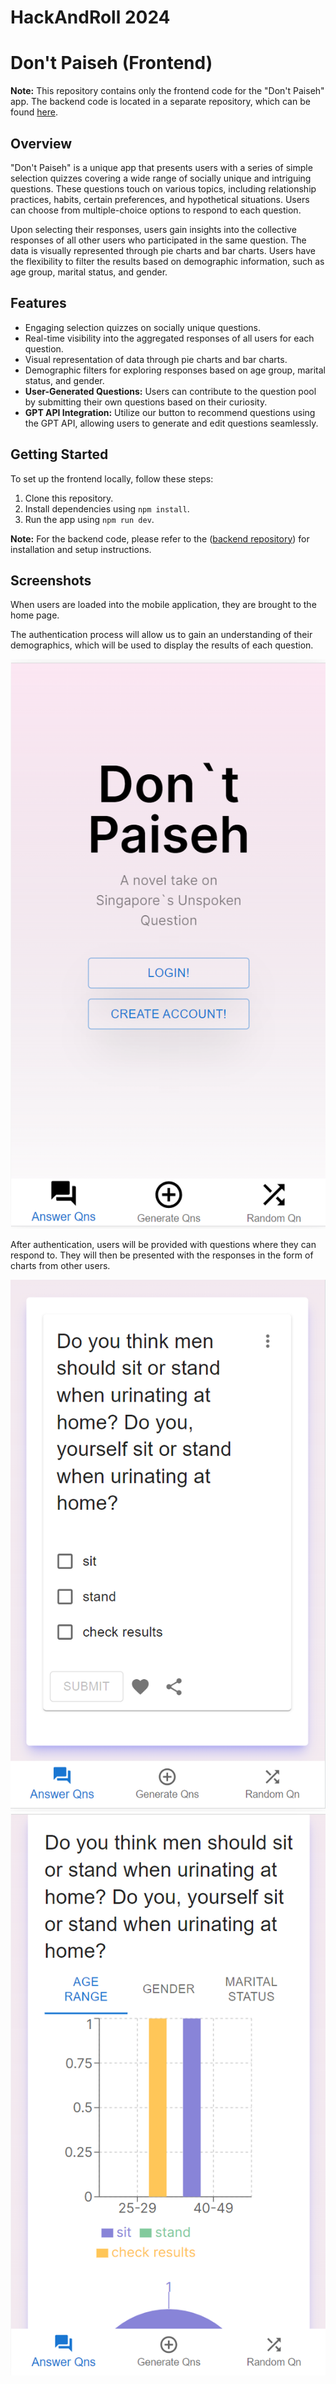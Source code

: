 # HackAndRoll 2024
# Don't Paiseh (Frontend)

**Note:** This repository contains only the frontend code for the "Don't Paiseh" app. The backend code is located in a separate repository, which can be found [here]([link-to-backend-repo](https://github.com/moroha29/HackAndRollBE)).

## Overview

"Don't Paiseh" is a unique app that presents users with a series of simple selection quizzes covering a wide range of socially unique and intriguing questions. These questions touch on various topics, including relationship practices, habits, certain preferences, and hypothetical situations. Users can choose from multiple-choice options to respond to each question.

Upon selecting their responses, users gain insights into the collective responses of all other users who participated in the same question. The data is visually represented through pie charts and bar charts. Users have the flexibility to filter the results based on demographic information, such as age group, marital status, and gender.

## Features

- Engaging selection quizzes on socially unique questions.
- Real-time visibility into the aggregated responses of all users for each question.
- Visual representation of data through pie charts and bar charts.
- Demographic filters for exploring responses based on age group, marital status, and gender.
- **User-Generated Questions:** Users can contribute to the question pool by submitting their own questions based on their curiosity.
- **GPT API Integration:** Utilize our button to recommend questions using the GPT API, allowing users to generate and edit questions seamlessly.

## Getting Started

To set up the frontend locally, follow these steps:

1. Clone this repository.
2. Install dependencies using `npm install`.
3. Run the app using `npm run dev`.

**Note:** For the backend code, please refer to the ([backend repository](https://github.com/moroha29/HackAndRollBE)) for installation and setup instructions.

## Screenshots
When users are loaded into the mobile application, they are brought to the home page.  

The authentication process will allow us to gain an understanding of their demographics, which will be used to display the results of each question.

![Home Page](image-1.png)
 
After authentication, users will be provided with questions where they can respond to. They will then be presented with the responses in the form of charts from other users.

![Questions on Dashboard](image.png)
![Responses on Dashboard](image-2.png)
